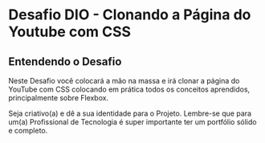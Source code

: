 # Desafio DIO - Clonando a Página do Youtube com CSS
## Entendendo o Desafio
Neste Desafio você colocará a mão na massa e irá clonar a página do YouTube com CSS colocando em prática todos os conceitos aprendidos, principalmente sobre Flexbox. 

Seja criativo(a) e dê a sua identidade para o Projeto. Lembre-se que para um(a) Profissional de Tecnologia é super importante ter um portfólio sólido e completo. 
